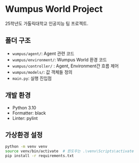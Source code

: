 # Wumpus World Project

25학년도 가톨릭대학교 인공지능 팀 프로젝트.

## 폴더 구조
- `wumpus/agent/`: Agent 관련 코드
- `wumpus/environment/`: Wumpus World 환경 코드
- `wumpus/controller/` : Agent, Environment간 흐름 제어
- `wumpus/models/`: 값 객체들 정의
- `main.py`: 실행 진입점

## 개발 환경
- Python 3.10
- Formatter: black
- Linter: pylint

## 가상환경 설정
```bash
python -m venv venv
source venv/bin/activate  # 윈도우는 .\venv\Scripts\activate
pip install -r requirements.txt
